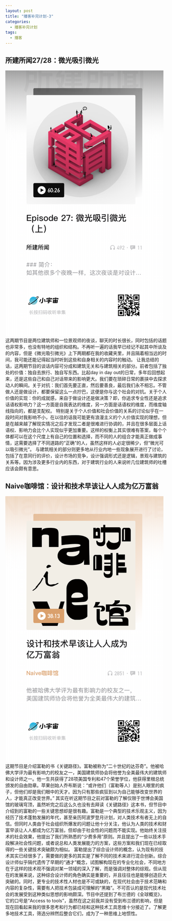 ```yaml
---
layout: post
title: "播客补完计划-3"
categories:
  - 播客补完计划
tags:
  - 播客
---
```

## 所建所闻27/28：微光吸引微光
![](image/1635066887879-79ceba92-1232-4c29-a11a-e544f2e8d7a9.png)
这两期节目是两位建筑师和一位景观师的夜谈，聊天的时长很长，同时包括的话题也非常多，也没有特地的组织和结构。不再听一遍的话我早已经记不起其中所谈及的内容，但是《微光吸引微光》上下两期都在我的收藏夹里，并且隔着相当远的时间，我可能还能记得起当时听到这些和自身相关的内容时的触动。
让我总结的话，这两期节目的谈话内容可分成和建筑无关和与建筑相关的部分。前者包括了独处的价值：独自去旅行、独自写东西。比起day in day out的日常，多年后回想起来，还是这些自己和自己对话带来的影响更大。我们要在琐碎日常的裹挟中去探求动人的瞬间。关于对抗：我们首先要正直，然后要善良，最后我们永不相忘。不管做人还是做设计，都要保留这么一点拧巴，这便是你与这个社会的对抗。关于个人价值的实现：你的成就感，来自于做设计还是做决策？即，你追求专业性还是追求话语权影响力？这一方面是自我表达的维度，另一方面是话语权的维度，而维度轴线指向的，都是支配权。
特别是关于个人价值和社会价值的关系的讨论似乎在一段时间对我影响不小，在以往的话我可能更有浪漫主义的个人价值实现的理想，但是在越来越了解现实情况之后才发现二者是很难进行协调的，并且在很多层面上话语权、影响力会比个人实现似乎更加重要。这样的权衡上其实很难有答案，每个个体都可以在这个尺度上有自己的位置和选择，而不同的人的组合才能真正做成事情，这需要选择了不同道路的“正确”的人，虽然这样的人必定很稀少，但“微光可以吸引微光”。
与建筑相关的部分则更多地从行业内地一些现象展开进行了讨论，包括了在意同行的评价，设计市场的竞争，设计强调形式还是逻辑，景观与建筑的关系等。因为涉及更多行业内的东西，对于建筑行业的人来说听几位建筑师的吐槽应该会颇有意思。
## Naive咖啡馆：设计和技术早该让人人成为亿万富翁
![](image/1635066924592-cef046d5-a7cc-49ba-83df-98af9f44e950.png)
这期节目是介绍富勒的书《关键路径》。富勒被称为“二十世纪的达芬奇”。他被哈佛大学评为最有影响力的校友之一，美国建筑师协会将他誉为全美最伟大的建筑师和设计师之一。他一生共获得了28项美国专利和47个荣誉学位，他获得里根总统颁发的自由勋章。苹果创始人乔布斯说：“或许他们（富勒等人）是别人眼里的疯子，但他们却是我们眼中的天才。因为只有那些疯狂到以为自己能够改变世界的人，才能真正改变世界。”
其实在听这期节目之前对富勒的了解仅限于世博会美国馆的玻璃穹顶，虽然听完之后这么久也没有去拜读《关键路径》这本书，但节目中介绍到的富勒的一些关键思想却是很有趣。富勒是一个典型的技术乐观主义，因为经历了技术蓬勃发展的年代，甚至亲历阿波罗登月计划，对人类技术有者无上的自信。但同时人类由于社会组织所爆发的问题让他十分关注，他认为人类的技术和财富早该让人人都成为亿万富翁，但却由于社会性的问题而不能实现。他始终关注技术的社会效果，他提出了我们所熟悉的“少费多用”原则。并且提出了一些以技术手段解决社会性问题，或者说总和人类发展能力的方案，这些方案和我们现在已经取得的一些关键技术突破颇为相似。
富勒提出了综合设计师的概念，认为现有的技术其实已经很多了，需要做的更多的其实是了解不同的技术来进行混合创新。综合设计师似乎隔代遗传了早期的“通才”概念，试图解构现在的专业化社会，不同地方在于这样的技术观不强调对某一领域的深入了解，而是强调对整体的综观。但从现在的发展来说，这种综合设计师的角色确实是重要的，并且往往也是能够创造巨大突破的。同时，更专业的技术性人材也是不可或缺的，在现代社会由于技术范畴和内容的复杂性，需要有人把技术包装成可理解的“黑箱”。不可否认的是现代技术社会的发展受到这种类似思想的影响颇深。节目中还提到了布兰德的《全球概览》，它的口号是“Access to tools”，虽然在这之前我并没有受到布兰德的影响，但是现在回看起来我的很多思考和行为都已经和这种技术工具思维十分接近了。了解更多地技术工具，筛选分辨然后整合它们，成为了一种思维上地惯性。
 

